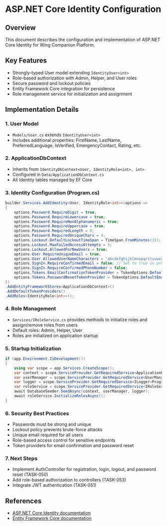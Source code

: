 # ASP.NET Core Identity Configuration

## Overview
This document describes the configuration and implementation of ASP.NET Core Identity for Wing Companion Platform.

## Key Features
- Strongly-typed User model extending `IdentityUser<int>`
- Role-based authorization with Admin, Helper, and User roles
- Secure password and lockout policies
- Entity Framework Core integration for persistence
- Role management service for initialization and assignment

## Implementation Details

### 1. User Model
- `Models/User.cs` extends `IdentityUser<int>`
- Includes additional properties: FirstName, LastName, PreferredLanguage, IsVerified, EmergencyContact, Rating, etc.

### 2. ApplicationDbContext
- Inherits from `IdentityDbContext<User, IdentityRole<int>, int>`
- Configured in `Data/ApplicationDbContext.cs`
- All Identity tables managed by EF Core

### 3. Identity Configuration (Program.cs)
```csharp
builder.Services.AddIdentity<User, IdentityRole<int>>(options =>
{
    options.Password.RequireDigit = true;
    options.Password.RequireLowercase = true;
    options.Password.RequireNonAlphanumeric = true;
    options.Password.RequireUppercase = true;
    options.Password.RequiredLength = 8;
    options.Password.RequiredUniqueChars = 4;
    options.Lockout.DefaultLockoutTimeSpan = TimeSpan.FromMinutes(15);
    options.Lockout.MaxFailedAccessAttempts = 5;
    options.Lockout.AllowedForNewUsers = true;
    options.User.RequireUniqueEmail = true;
    options.User.AllowedUserNameCharacters = "abcdefghijklmnopqrstuvwxyzABCDEFGHIJKLMNOPQRSTUVWXYZ0123456789-._@+";
    options.SignIn.RequireConfirmedEmail = false; // Set to true in production
    options.SignIn.RequireConfirmedPhoneNumber = false;
    options.Tokens.EmailConfirmationTokenProvider = TokenOptions.DefaultEmailProvider;
    options.Tokens.PasswordResetTokenProvider = TokenOptions.DefaultEmailProvider;
})
.AddEntityFrameworkStores<ApplicationDbContext>()
.AddDefaultTokenProviders()
.AddRoles<IdentityRole<int>>();
```

### 4. Role Management
- `Services/IRoleService.cs` provides methods to initialize roles and assign/remove roles from users
- Default roles: Admin, Helper, User
- Roles are initialized on application startup

### 5. Startup Initialization
```csharp
if (app.Environment.IsDevelopment())
{
    using var scope = app.Services.CreateScope();
    var context = scope.ServiceProvider.GetRequiredService<ApplicationDbContext>();
    var userManager = scope.ServiceProvider.GetRequiredService<UserManager<User>>();
    var logger = scope.ServiceProvider.GetRequiredService<ILogger<Program>>();
    var roleService = scope.ServiceProvider.GetRequiredService<IRoleService>();
    await DatabaseSeeder.SeedAsync(context, userManager, logger);
    await roleService.InitializeRolesAsync();
}
```

### 6. Security Best Practices
- Passwords must be strong and unique
- Lockout policy prevents brute-force attacks
- Unique email required for all users
- Role-based access control for sensitive endpoints
- Token providers for email confirmation and password reset

### 7. Next Steps
- Implement AuthController for registration, login, logout, and password reset (TASK-050)
- Add role-based authorization to controllers (TASK-053)
- Integrate JWT authentication (TASK-051)

## References
- [ASP.NET Core Identity documentation](https://learn.microsoft.com/en-us/aspnet/core/security/authentication/identity)
- [Entity Framework Core documentation](https://learn.microsoft.com/en-us/ef/core/)
